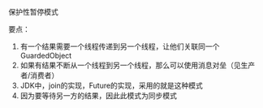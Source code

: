 保护性暂停模式

要点：
1. 有一个结果需要一个线程传递到另一个线程，让他们关联同一个GuardedObject
2. 如果有结果不断从一个线程到另一个线程，那么可以使用消息对垒（见生产者/消费者）
3. JDK中，join的实现，Future的实现，采用的就是这种模式
4. 因为要等待另一方的结果，因此此模式为同步模式
